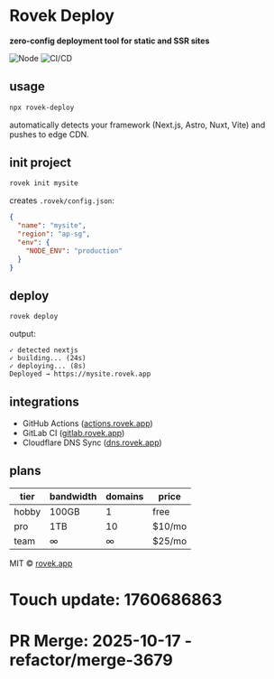 #  Rovek Deploy

**zero-config deployment tool for static and SSR sites**

![Node](https://img.shields.io/badge/node-%3E%3D18-green)
![CI/CD](https://img.shields.io/badge/ci%2Fcd-ready-blue)

## usage

```bash
npx rovek-deploy
```

automatically detects your framework (Next.js, Astro, Nuxt, Vite) and pushes to edge CDN.

## init project

```bash
rovek init mysite
```

creates `.rovek/config.json`:

```json
{
  "name": "mysite",
  "region": "ap-sg",
  "env": {
    "NODE_ENV": "production"
  }
}
```

## deploy

```bash
rovek deploy
```

output:

```
✓ detected nextjs
✓ building... (24s)
✓ deploying... (8s)
Deployed → https://mysite.rovek.app
```

## integrations

* GitHub Actions ([actions.rovek.app](https://actions.rovek.app))
* GitLab CI ([gitlab.rovek.app](https://gitlab.rovek.app))
* Cloudflare DNS Sync ([dns.rovek.app](https://dns.rovek.app))

## plans

| tier  | bandwidth | domains | price  |
| ----- | --------- | ------- | ------ |
| hobby | 100GB     | 1       | free   |
| pro   | 1TB       | 10      | $10/mo |
| team  | ∞         | ∞       | $25/mo |

MIT © [rovek.app](https://rovek.app)

# Touch update: 1760686863

# PR Merge: 2025-10-17 - refactor/merge-3679

